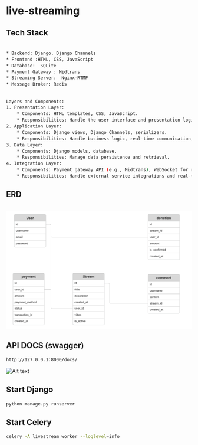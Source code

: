 # live-streaming


## Tech Stack
```bash

* Backend: Django, Django Channels
* Frontend :HTML, CSS, JavaScript
* Database:  SQLite
* Payment Gateway : Midtrans
* Streaming Server:  Nginx-RTMP
* Message Broker: Redis
```


## 
```bash
Layers and Components:
1. Presentation Layer:
    * Components: HTML templates, CSS, JavaScript.
    * Responsibilities: Handle the user interface and presentation logic.
2. Application Layer:
    * Components: Django views, Django Channels, serializers.
    * Responsibilities: Handle business logic, real-time communication, and data processing.
3. Data Layer:
    * Components: Django models, database.
    * Responsibilities: Manage data persistence and retrieval.
4. Integration Layer:
    * Components: Payment gateway API (e.g., Midtrans), WebSocket for real-time updates.
    * Responsibilities: Handle external service integrations and real-time communication
```


## ERD
```bash
```
![Alt text](image/erd.png)

## API DOCS (swagger)
```bash
http://127.0.0.1:8000/docs/

```

![Alt text](image/swagger.png.png)



## Start Django
```bash
python manage.py runserver
```

## Start Celery
```bash
celery -A livestream worker --loglevel=info
```

